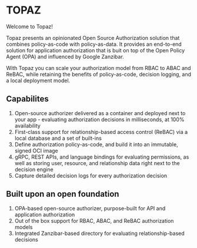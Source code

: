 # TOPAZ

Welcome to Topaz!

Topaz presents an opinionated Open Source Authorization solution that combines policy-as-code with policy-as-data. It provides an end-to-end solution for application authorization that is buit on top of the Open Policy Agent (OPA) and influenced by Google Zanzibar.

With Topaz you can scale your authorization model from RBAC to ABAC and ReBAC, while retaining the benefits of policy-as-code, decision logging, and a local deployment model.

## Capabilites 
1. Open-source authorizer delivered as a container and deployed next to your app - evaluating authorization decisions in milliseconds, at 100% availability
2. First-class support for relationship-based access control (ReBAC) via a local database and a set of built-ins
3. Define authorization policy-as-code, and build it into an immutable, signed OCI image
4. gRPC, REST APIs, and language bindings for evaluating permissions, as well as storing user, resource, and relationship data right next to the decision engine
5. Capture detailed decision logs for every authorization decision

## Built upon an open foundation
1. OPA-based open-source authorizer, purpose-built for API and application authorization
2. Out of the box support for RBAC, ABAC, and ReBAC authorization models
3. Integrated Zanzibar-based directory for evaluating relationship-based decisions
